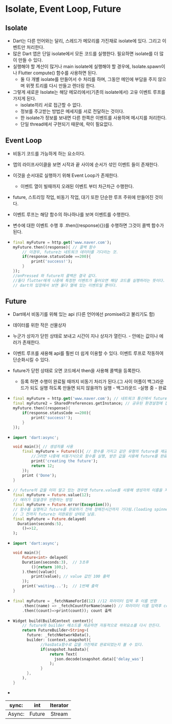 # Isolate, Event Loop, Future

## Isolate

- Dart는 다른 언어와는 달리, 스레드가 메모리를 가진채로 isolate에 있다. 그리고 이벤트만 처리한다.
- 많은 Dart 앱은 단일 isolate에서 모든 코드를 실행한다. 필요하면 isolate를 더 많이 만들 수 있다.
- 실행해야 할 계산이 많거나 main isolate에 실행해야 할 경우에, Isolate.spawn이나 Flutter compute() 함수를 사용하면 된다.
  - 둘 다 개별 isolate를 만들어서 수 처리를 하며, 그동안 메인에 부담을 주지 않으며 위젯 트리를 다시 만들고 렌더링 한다.
- 그렇게 새로운 Isolate는 해당 메모리에서(기존의 isolate에서) 고유 이벤트 루프를 가지게 된다.
  - isolate끼리 서로 접근할 수 없다.
  - 정보를 주고받는 방법은 메세지를 서로 전달하는 것이다.
  - 한 isolate가 정보를 보내면 다른 한쪽은 이벤트를 사용하며 메시지를 처리한다.
  - 단일 thread에서 구현되기 때문에, 락이 필요없다.

## Event Loop

- 비동기 코드를 가능하게 하는 요소이다.

- 앱의 라이프사이클을 보면 시작과 끝 사이에 순서가 섞인 이벤트 들이 존재한다.

- 이것을 순서대로 실행하기 위해 Event Loop가 존재한다.

  - 이벤트 열이 빌때까지 오래된 이벤트 부터 차근차근 수행한다.

- future, 스트리밍 작업, 비동기 작업, 대기 또한 단순한 루프 주위에 만들어진 것이다.

- 이벤트 루프는 해당 함수의 하나하나를 보며 이벤트를 수행한다.

- 변수에 대한 이벤트 수행 후 .then((response){})를 수행하면 그것이 콜백 함수가 된다.

- ```dart
  final myFuture = http.get('www.naver.com'); 
  myFuture.then((response){ // 콜백 함수
      // 이경우, future는 네트워크 데이터를 기다리는 것.
      if(response.statusCode ==200){
          print('success!');
      }
  });
  //onPressed 와 future의 콜백은 결국 같다.
  //둘다 flutter에게 나중에 특정한 이벤트가 들어오면 해당 코드를 실행하라는 뜻이다.
  // dart의 입장에서 보면 둘다 열에 있는 이벤트일 뿐이다.
  ```

## Future

- Dart에서 비동기를 위해 있는 api (다른 언어에선 promise라고 불리기도 함)

- 데이터를 위한 작은 선물상자

- 누군가 상자가 닫힌 상태로 보내고 시간이 지나 상자가 열린다. - 안에는 값이나 에러가 존재한다.

- 이벤트 루프를 새용해 api를 훨씬 더 쉽게 이용할 수 있다. 이벤트 루프로 작동하여 단순화시킬 수 있다.

- future가 닫힌 상태로 오면 코드에서 then을 사용해 콜백을 등록한다.

  - 등록 하면 수행이 완료될 때까지 비동기 처리가 된다.(그 사이 어플이 백그라운드가 되도 실행 하도록 만들면 되지 않을까?) 실행 - 백그라운드 -실행 중 - 완료

- ``` dart
  final myFuture = http.get('www.naver.com'); // 네트워크 통신에서 future를 제공해주는 함수.
  final myFuture2 = SharedPreferences.getInstance; // 공유된 환경설정에 접근하는 것도 future를 제공함.
  myFuture.then((response){ 
      if(response.statusCode ==200){
          print('success!');
      }
  });
  ```

- ```dart
  import 'dart:async';
  
  void main(){ // 생성자를 사용
      final myFuture = Future((){ // 함수를 가지고 같은 유형의 future를 제공함.
          //그러면 나중에 비동기식으로 함수를 실행, 받은 값을 사용해 future를 완료한다.
          print('creating the future');
          return 12;
      });
      print ('Done');
  }
  ```

- ```dart
  // future의 값을 이미 알고 있는 경우엔 future.value를 사용해 생성자의 이름을 지을 수 있다. 여전히 비동기
  final myFuture = Future.value(12);
  // 에러가 있을경우 반환하는 방법
  final myFuture = Future.error(Exception());
  // 함수를 실행하고 future를 완료하기 전에 정해진시간까지 기다림.(loading spinner 테스트시 주로 사용)
  // 그 전까지 future는 미완료된 상태로 남음.
  final myFuture = Future.delayed(
  	Duration(seconds:5),
      ()=>12,
  );
  ```

- ```dart
  import 'dart:async';
  
  void main(){
      Future<int> delayed(
      Duration(seconds:3),  // 3초후
          (){return 100;},
      ).then((value){
          print(value); // value 값인 100 출력
      });
      print('waiting...');  // 1번째 출력
  }
  ```

- ```dart
  final myFuture = _fetchNameForId(12) //12 파라미터 입력 후 이름 반환
      .then((name) => _fetchCountForName(name)) // 파라미터 이름 입력후 count 반환
      .then((count)=>print(count)); count 출력
  ```

- ```dart
  Widget build(BuildContext context){
      // future와 builder 메소드를 제공하면 자동적으로 하위요소를 다시 만든다.
      return FutureBuilder<String>(
      	future: _fetchNetworkData(),
      	builder: (context,snapshot){
              //hasData함수로 값을 가진채로 완료되었는지 볼 수 있다.
              if(snapshot.hasData){
                  return Text(
                  	json.decode(snapshot.data)['delay_was']
                  );
              }
      	},
      ),
  }
  ```

- 

| sync:  |     int     | Iterator<int> |
| :----: | :---------: | :-----------: |
| Async: | Future<int> |  Stream<int>  |

